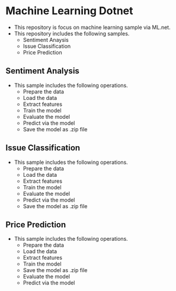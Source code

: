 # Machine Learning Dotnet
* This repository is focus on machine learning sample via ML.net.
* This repository includes the following samples.
  * Sentiment Anaysis
  * Issue Classification
  * Price Prediction
  
## Sentiment Analysis
* This sample includes the following operations.
  * Prepare the data
  * Load the data
  * Extract features
  * Train the model
  * Evaluate the model
  * Predict via the model
  * Save the model as .zip file

## Issue Classification
* This sample includes the following operations.
  * Prepare the data
  * Load the data
  * Extract features
  * Train the model
  * Evaluate the model
  * Predict via the model
  * Save the model as .zip file

## Price Prediction
* This sample includes the following operations.
  * Prepare the data
  * Load the data
  * Extract features
  * Train the model
  * Save the model as .zip file
  * Evaluate the model
  * Predict via the model